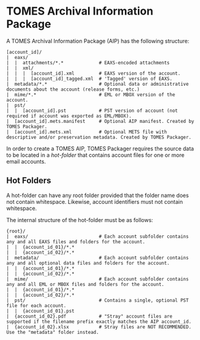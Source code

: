 # TOMES Archival Information Package
A TOMES Archival Information Package (AIP) has the following structure:

    [account_id]/                        
    |  eaxs/                             
    |  |  attachments/*.*             # EAXS-encoded attachments
    |  |  xml/                 
    |  |  |  [account_id].xml         # EAXS version of the account.
    |  |  |  [account_id]_tagged.xml  # 'Tagged' version of EAXS.
    |  metadata/*.*                   # Optional data or administrative documents about the account (release forms, etc.)
    |  mime/*.*                       # EML or MBOX version of the account.
    |  pst/                
    |  |  [account_id].pst            # PST version of account (not required if account was exported as EML/MBOX).
    |  [account_id].mets.manifest     # Optional AIP manifest. Created by TOMES Packager. 
    |  [account_id].mets.xml          # Optional METS file with descriptive and/or preservation metadata. Created by TOMES Packager. 

In order to create a TOMES AIP, TOMES Packager requires the source data to be located in a *hot-folder*  that contains account files for one or more email accounts.

## Hot Folders

A hot-folder can have any root folder provided that the folder name does not contain whitespace. Likewise, account identifiers must not contain whitespace.

The internal structure of the hot-folder must be as follows:

    {root}/
    |  eaxs/                          # Each account subfolder contains any and all EAXS files and folders for the account.
    |  |  {account_id_01}/*.*
    |  |  {account_id_02}/*.*
    |  metadata/                      # Each account subfolder contains any and all optional data files and folders for the account.
    |  |  {account_id_01}/*.*
    |  |  {account_id_02}/*.*
    |  mime/                          # Each account subfolder contains any and all EML or MBOX files and folders for the account.
    |  |  {account_id_01}/*.*
    |  |  {account_id_02}/*.*
    |  pst/                           # Contains a single, optional PST file for each account.
    |  |  {account_id_01}.pst
    |  {account_id_02}.pdf            # "Stray" account files are supported if the filename prefix exactly matches the AIP account_id.
    |  {account_id_02}.xlsx           # Stray files are NOT RECOMMENDED. Use the "metadata" folder instead.
